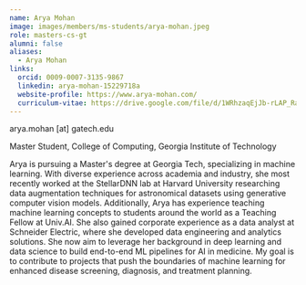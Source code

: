 ```yaml
---
name: Arya Mohan
image: images/members/ms-students/arya-mohan.jpeg
role: masters-cs-gt
alumni: false
aliases:
  - Arya Mohan
links:
  orcid: 0009-0007-3135-9867
  linkedin: arya-mohan-15229718a
  website-profile: https://www.arya-mohan.com/
  curriculum-vitae: https://drive.google.com/file/d/1WRhzaqEjJb-rLAP_RakcftCTuvpDGpri/view
---
```


arya.mohan [at] gatech.edu

Master Student, College of Computing, Georgia Institute of Technology

<!-- [Curriculum_Vitae](https://drive.google.com/file/d/1WRhzaqEjJb-rLAP_RakcftCTuvpDGpri/view) -->

Arya is pursuing a Master's degree at Georgia Tech, specializing in machine learning. With diverse experience across academia and industry, she most recently worked at the StellarDNN lab at Harvard University researching data augmentation techniques for astronomical datasets using generative computer vision models. Additionally, Arya has experience teaching machine learning concepts to students around the world as a Teaching Fellow at Univ.AI. She also gained corporate experience as a data analyst at Schneider Electric, where she developed data engineering and analytics solutions.
She now aim to leverage her background in deep learning and data science to build end-to-end ML pipelines for AI in medicine. My goal is to contribute to projects that push the boundaries of machine learning for enhanced disease screening, diagnosis, and treatment planning.
